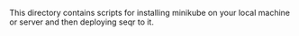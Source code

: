 This directory contains scripts for installing minikube on your local machine or server
and then deploying seqr to it.